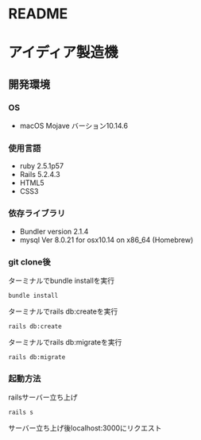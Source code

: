 # README

# アイディア製造機

## 開発環境

### OS
* macOS Mojave バーション10.14.6

### 使用言語
* ruby 2.5.1p57
* Rails 5.2.4.3
* HTML5
* CSS3


### 依存ライブラリ
* Bundler version 2.1.4
* mysql  Ver 8.0.21 for osx10.14 on x86_64 (Homebrew)

### git clone後
ターミナルでbundle installを実行

```
bundle install
```
ターミナルでrails db:createを実行

```
rails db:create
```

ターミナルでrails db:migrateを実行

```
rails db:migrate
```

### 起動方法
railsサーバー立ち上げ

```
rails s
```
サーバー立ち上げ後localhost:3000にリクエスト

